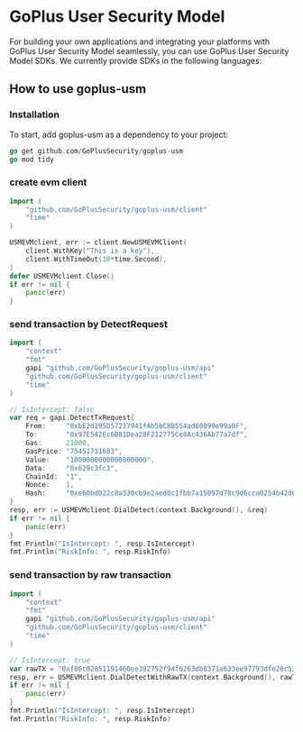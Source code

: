 # GoPlus User Security Model
For building your own applications and integrating your platforms with GoPlus User Security Model seamlessly, you can use GoPlus User Security Model SDKs. We currently provide SDKs in the following languages:

## How to use goplus-usm

### Installation
To start, add goplus-usm as a dependency to your project:
```go
go get github.com/GoPlusSecurity/goplus-usm
go mod tidy
```

### create evm client
```go
import (
    "github.com/GoPlusSecurity/goplus-usm/client"
    "time"
)

USMEVMclient, err := client.NewUSMEVMClient(
    client.WithKey("This is a key"),
    client.WithTimeOut(10*time.Second),
)
defer USMEVMclient.Close()
if err != nil {
    panic(err)
}
```

### send transaction by DetectRequest
```go
import (
    "context"
    "fmt"
    gapi "github.com/GoPlusSecurity/goplus-usm/api"
    "github.com/GoPlusSecurity/goplus-usm/client"
    "time"
)

// IsIntercept: false
var req = gapi.DetectTxRequest{
    From:     "0xbE2d195D57217941fAb5bC8B554ad60899e99a0F",
    To:       "0x97E542Ec6B81Dea28F212775Ce8Ac436Ab77a7df",
    Gas:      21000,
    GasPrice: "75451731683",
    Value:    "1000000000000000000",
    Data:     "0x629c3fc3",
    ChainId:  "1",
    Nonce:    1,
    Hash:     "0xe60bd022c8a330cb9e2aed0c1fbb7a15097d78c9d6cca0254b42d653dbf01575",
}
resp, err := USMEVMclient.DialDetect(context.Background(), &req)
if err != nil {
    panic(err)
}
fmt.Println("IsIntercept: ", resp.IsIntercept)
fmt.Println("RiskInfo: ", resp.RiskInfo)
```

### send transaction by raw transaction
```go
import (
    "context"
    "fmt"
    gapi "github.com/GoPlusSecurity/goplus-usm/api"
    "github.com/GoPlusSecurity/goplus-usm/client"
    "time"
)

// IsIntercept: true
var rawTX = "0xf86c02851191460ee382752f94f6263db8371a633ee97793dfe26c533a1edd3920880de0b6b3a76400008025a0a7e477feb1c695c6d84abe12997078dae4679cdde21e6411c57427ef22d22236a02ec2f186ffe26523c3ec170b24fd3f8bf5b813e41f1f2e2a10c866e3c7df7f84"
resp, err = USMEVMclient.DialDetectWithRawTX(context.Background(), rawTX)
if err != nil {
    panic(err)
}
fmt.Println("IsIntercept: ", resp.IsIntercept)
fmt.Println("RiskInfo: ", resp.RiskInfo)
```